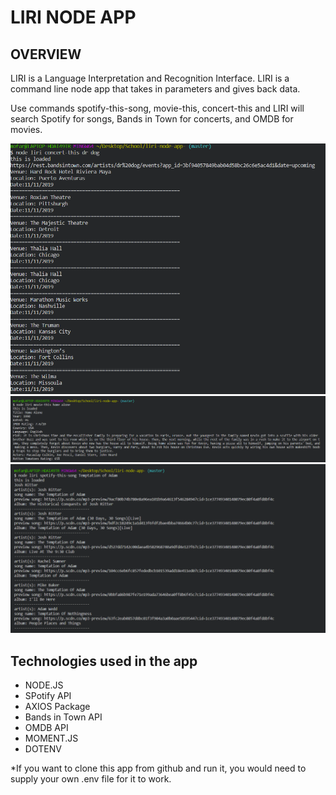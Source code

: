 # LIRI NODE APP

## OVERVIEW

LIRI is a Language Interpretation and Recognition Interface. LIRI is a command line node app that takes in parameters and gives back data.

Use commands spotify-this-song, movie-this, concert-this and LIRI will search Spotify for songs, Bands in Town for concerts, and OMDB for movies.

![Concert-this](https://github.com/mofarril/liri-node-app-/blob/master/screenshots/concert-this.PNG)
![Movie-this](https://github.com/mofarril/liri-node-app-/blob/master/screenshots/movie-this.PNG)
![spotify-this-song](https://github.com/mofarril/liri-node-app-/blob/master/screenshots/spotify-this.PNG)


## Technologies used in the app

* NODE.JS
* SPotify API
* AXIOS Package
* Bands in Town API
* OMDB API
* MOMENT.JS
* DOTENV

*If you want to clone this app from github and run it, you would need to supply your own .env file for it to work.
